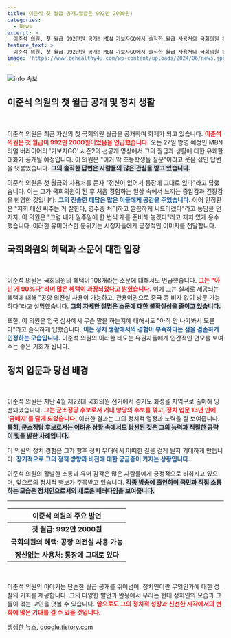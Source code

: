 ```yaml
---
title: 이준석 첫 월급 공개…월급은 992만 2000원!
categories:
  - News
excerpt: >
  이준석 의원, 첫 월급 992만원 공개! MBN 가보자GO에서 솔직한 월급 사용처와 국회의원 혜택에 대한 진실을 전합니다. 궁금한 이야기를 담은 방송을 놓치지 마세요!
feature_text: >
  이준석 의원, 첫 월급 992만원 공개! MBN 가보자GO에서 솔직한 월급 사용처와 국회의원 혜택에 대한 진실을 전합니다. 궁금한 이야기를 담은 방송을 놓치지 마세요!
image: 'https://www.behealthy4u.com/wp-content/uploads/2024/06/news.jpg'
---
```


<p><img src="https://www.behealthy4u.com/wp-content/uploads/2024/06/news.jpg" alt="info 속보" /></p>

<h2 data-ke-size="size26">이준석 의원의 첫 월급 공개 및 정치 생활</h2>

<p data-ke-size="size16">&nbsp;</p>

<p>이준석 의원은 최근 자신의 첫 국회의원 월급을 공개하며 화제가 되고 있습니다. <b><span style="color: #ee2323;">이준석 의원은 첫 월급이 992만 2000원이었음을 언급했습니다.</span></b> 오는 27일 방영 예정인 MBN 리얼 버라이어티 '가보자GO' 시즌2의 선공개 영상에서 그의 월급과 생활에 대한 유쾌한 대화가 공개될 예정입니다. 이 의원은 "이거 딱 초등학생들 질문"이라고 웃음 섞인 답변을 덧붙였습니다. <b><span style="background-color: #21538527;">그의 솔직한 답변은 사람들의 많은 관심을 받고 있습니다.</span></b> </p>

<p>이준석 의원은 첫 월급의 사용처를 묻자 "정신이 없어서 통장에 그대로 있다"라고 답했습니다. 이는 그가 국회의원이 된 후 처음 경험하는 일상 속에서 느끼는 중압감과 긴장감을 반영한 것입니다. <b><span style="color: #1a5490;">그의 진솔한 대답은 많은 이들에게 공감을 주었습니다.</span></b> 이어 안정환은 "저희 대신 써주는 거 잘한다, 영수증 처리하고 깔끔하게 써드리겠다"라고 농담을 던지자, 이 의원은 "그럼 내가 일주일에 한 번씩 게를 준비해 놓겠다"라고 재치 있게 응수했습니다. 이러한 유머러스한 분위기는 시청자들에게 긍정적인 이미지를 전달합니다.</p>

<h2 data-ke-size="size26">국회의원의 혜택과 소문에 대한 입장</h2>

<p data-ke-size="size16">&nbsp;</p>

<p>이준석 의원은 국회의원의 혜택이 108개라는 소문에 대해서도 언급했습니다. <b><span style="color: #ee2323;">그는 "아닌 게 90%다"라며 많은 혜택이 과장되었다고 밝혔습니다.</span></b> 이에 그는 실제로 제공되는 혜택에 대해 "공항 의전실 사용이 가능하고, 관용여권으로 중국 등 비자 없이 방문 가능하다"라고 설명했습니다. <b><span style="background-color: #21538527;">그의 자세한 설명은 소문에 대한 불확실성을 줄이고 있습니다.</span></b> </p>

<p>또한, 이 의원은 입국 심사에서 무슨 말을 하는지에 대해서도 "아직 안 나가봐서 모른다"라고 솔직하게 답했습니다. <b><span style="color: #1a5490;">이는 정치 생활에서의 경험이 부족하다는 점을 겸손하게 인정하는 모습입니다.</span></b> 이준석 의원의 이러한 태도는 유권자들에게 인간적인 면모를 보여주는 좋은 기회가 됩니다.</p>

<h2 data-ke-size="size26">정치 입문과 당선 배경</h2>

<p data-ke-size="size16">&nbsp;</p>

<p>이준석 의원은 지난 4월 제22대 국회의원 선거에서 경기도 화성을 지역구로 출마해 당선되었습니다. <b><span style="color: #ee2323;">그는 군소정당 후보로서 거대 양당의 후보를 꺾고, 정치 입문 13년 만에 '금배지'를 달게 되었습니다.</span></b> 이러한 결과는 그의 정치적 열정과 노력을 잘 보여줍니다. <b><span style="background-color: #21538527;">특히, 군소정당 후보로서는 어려운 상황 속에서도 당선된 것은 그의 능력과 적절한 공략이 빛을 발한 사례입니다.</span></b> </p>

<p>이 의원의 정치 경험은 그가 향후 정치 무대에서 어떠한 길을 걷게 될지 기대하게 만듭니다. <b><span style="color: #1a5490;">장기적으로 그의 정책 방향과 비전에 대한 궁금증이 커지는 상황입니다.</span></b> </p>

<p>이준석 의원의 활발한 소통과 유머 감각은 많은 사람들에게 긍정적으로 비춰지고 있으며, 앞으로의 정치적 행보가 주목받고 있습니다. <b><span style="background-color: #21538527;">각종 방송에 출연하며 국민과 직접 소통하는 모습은 정치인으로서의 새로운 패러다임을 보여줍니다.</span></b></p>

<hr>

<table style="width: 100%; border-collapse: collapse;">
    <thead>
        <tr>
            <th style="text-align: center; height: 17px;"><b>이준석 의원의 주요 발언</b></th>
        </tr>
    </thead>
    <tbody>
        <tr>
            <td style="text-align: center; height: 17px;"><b>첫 월급: 992만 2000원</b></td>
        </tr>
        <tr>
            <td style="text-align: center; height: 17px;"><b>국회의원의 혜택: 공항 의전실 사용 가능</b></td>
        </tr>
        <tr>
            <td style="text-align: center; height: 17px;"><b>정신없는 사용처: 통장에 그대로 있다</b></td>
        </tr>
    </tbody>
</table>

<p data-ke-size="size16">&nbsp;</p>

<p>이준석 의원의 이야기는 단순한 월급 공개를 뛰어넘어, 정치인이란 무엇인가에 대한 성찰의 기회를 제공합니다. 그의 다양한 발언과 반응에서 우리는 현대 정치인의 모습과 그들이 겪는 고민을 엿볼 수 있습니다. <b><span style="color: #ee2323;">앞으로도 그의 정치적 성장과 신선한 시각에서의 변화에 많은 기대를 걸 수 있을 것입니다.</span></b></p>
생생한 뉴스, <a href="https://qoogle.tistory.com" rel="dofollow">qoogle.tistory.com</a>



